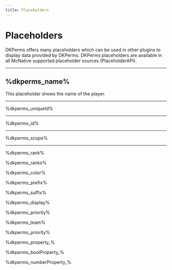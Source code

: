 ```yaml
---
title: Placeholders
---
```


# Placeholders

DKPerms offers many placeholders which can be used in other plugins to display data provided by DKPerms. 
DKPerms placeholders are available in all McNative supported placeholder sources (PlaceholderAPI).

***

## %dkperms_name%

This placeholder shows the name of the player. 

***

%dkperms_uniqueId%

***

%dkperms_id%

***

%dkperms_scope%

***

%dkperms_rank%

%dkperms_ranks%

%dkperms_color%

%dkperms_prefix%

%dkperms_suffix%

%dkperms_display%

%dkperms_priority%

%dkperms_team%

%dkperms_priority%

%dkperms_property_<KeyName>%

%dkperms_boolProperty_<KeyName>%

%dkperms_numberProperty_<KeyName>%
